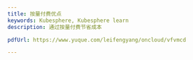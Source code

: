```yaml
---
title: 按量付费优点
keywords: Kubesphere, Kubesphere learn
description: 通过按量付费节省成本

pdfUrl: https://www.yuque.com/leifengyang/oncloud/vfvmcd

---
```


